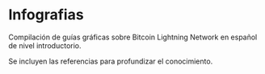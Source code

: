 # Infografias
Compilación de guías gráficas sobre Bitcoin Lightning Network en español de nivel introductorio.

Se incluyen las referencias para profundizar el conocimiento.
